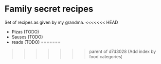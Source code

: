 # Family secret recipes

Set of recipes as given by my grandma.
<<<<<<< HEAD

* Pizas (TODO)
* Sauses (TODO)
* reads (TODO)
=======
>>>>>>> parent of d7d3028 (Add index by food categories)